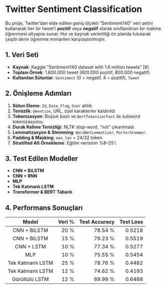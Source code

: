 # Twitter Sentiment Classification

Bu proje, Twitter’dan elde edilen geniş ölçekli “Sentiment140” veri setini kullanarak her bir tweet’i **pozitif** veya **negatif** olarak sınıflandıran bir makine öğrenmesi altyapısı sunar. Hız ve kaynak verimliliği ön planda tutularak çeşitli derin öğrenme mimarileri karşılaştırılmıştır.


## 1. Veri Seti

* **Kaynak**: Kaggle “Sentiment140 dataset with 1.6 million tweets” \[8]
* **Toplam Örnek**: 1.600.000 tweet (800.000 pozitif, 800.000 negatif)
* **Kullanılan Sütunlar**: `Sentiment` (0 = negatif, 4 = pozitif), `Tweet`


## 2. Önişleme Adımları

1. **Sütun Eleme**: `Id`, `Date`, `Flag`, `User` atıldı.
2. **Temizlik**: `@mention`, URL, özel karakterler kaldırıldı.
3. **Tokenizasyon**: Boşluk bazlı ve `BertTokenizerFast` ile subword tokenizasyonu.
4. **Durak Kelime Temizliği**: NLTK stop-word, “not” çıkarılmadı.
5. **Lemmatizasyon & Stemming**: `WordNetLemmatizer`, `PorterStemmer`.
6. **Padding & Masking**: `max_len` = 24/32 token.
7. **Stratified Alt Örnekleme**: Eğitim verisinin %8–25’i.


## 3. Test Edilen Modeller

* **CNN + BiLSTM**
* **CNN + RNN**
* **MLP**
* **Tek Katmanlı LSTM**
* **Transformer & BERT Tabanlı**


## 4. Performans Sonuçları

|       Model       | Veri % | Test Accuracy | Test Loss |
| :---------------: | -----: | ------------: | --------: |
|    CNN + BiLSTM   |   20 % |       78.54 % |    0.5218 |
|    CNN + BiLSTM   |   15 % |       78.23 % |    0.5519 |
|     CNN + LSTM    |   10 % |       77.34 % |    0.5277 |
|        MLP        |   10 % |       75.55 % |    0.5454 |
| Tek Katmanlı LSTM |   25 % |       78.76 % |    0.4482 |
| Tek Katmanlı LSTM |   12 % |       74.62 % |    0.4193 |
|   Gürültülü LSTM  |   12 % |       69.99 % |    0.6488 |
